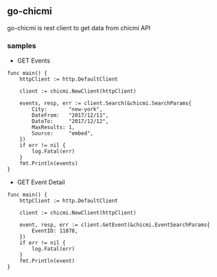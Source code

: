 ## go-chicmi

go-chicmi is rest client to get data from chicmi API

### samples

- GET Events

```
func main() {
	httpClient := http.DefaultClient

	client := chicmi.NewClient(httpClient)

	events, resp, err := client.Search(&chicmi.SearchParams{
		City:       "new-york",
		DateFrom:   "2017/12/11",
		DateTo:     "2017/12/12",
		MaxResults: 1,
		Source:     "embed",
	})
	if err != nil {
        log.Fatal(err)
	}
	fmt.Println(events)
}
```

- GET Event Detail

```
func main() {
	httpClient := http.DefaultClient

	client := chicmi.NewClient(httpClient)

	event, resp, err := client.GetEvent(&chicmi.EventSearchParams{
		EventID: 11878,
	})
	if err != nil {
		log.Fatal(err)
	}
	fmt.Println(event)
}
```
